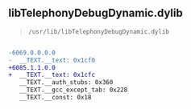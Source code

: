 ## libTelephonyDebugDynamic.dylib

> `/usr/lib/libTelephonyDebugDynamic.dylib`

```diff

-6069.0.0.0.0
-  __TEXT.__text: 0x1cf0
+6085.1.1.0.0
+  __TEXT.__text: 0x1cfc
   __TEXT.__auth_stubs: 0x360
   __TEXT.__gcc_except_tab: 0x228
   __TEXT.__const: 0x18

```
